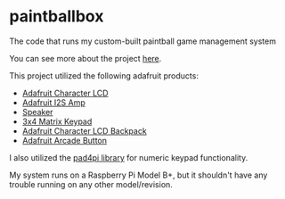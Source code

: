 # paintballbox
The code that runs my custom-built paintball game management system

You can see more about the project [here](https://www.appropedia.org/User:Imhuff#Personal_Projects).

This project utilized the following adafruit products:
- [Adafruit Character LCD](https://www.adafruit.com/product/181)
- [Adafruit I2S Amp](https://www.adafruit.com/product/3006)
- [Speaker](https://www.adafruit.com/product/1314)
- [3x4 Matrix Keypad](https://www.adafruit.com/product/3845)
- [Adafruit Character LCD Backpack](https://www.adafruit.com/product/292)
- [Adafruit Arcade Button](https://www.adafruit.com/product/471)

I also utilized the [pad4pi library](https://pypi.org/project/pad4pi/) for numeric keypad functionality.

My system runs on a Raspberry Pi Model B+, but it shouldn't have any trouble running on any other model/revision.
